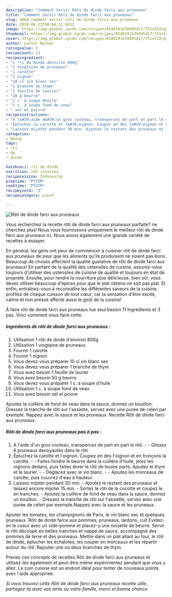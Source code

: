 ```yaml
---
description: "Comment Servir Rôti de dinde farci aux pruneaux"
title: "Comment Servir Rôti de dinde farci aux pruneaux"
slug: 4068-comment-servir-roti-de-dinde-farci-aux-pruneaux
date: 2020-06-23T00:04:11.041Z
image: https://img-global.cpcdn.com/recipes/6540191b39d05d17/751x532cq70/roti-de-dinde-farci-aux-pruneaux-photo-principale-de-la-recette.jpg
thumbnail: https://img-global.cpcdn.com/recipes/6540191b39d05d17/751x532cq70/roti-de-dinde-farci-aux-pruneaux-photo-principale-de-la-recette.jpg
cover: https://img-global.cpcdn.com/recipes/6540191b39d05d17/751x532cq70/roti-de-dinde-farci-aux-pruneaux-photo-principale-de-la-recette.jpg
author: Lester Barber
ratingvalue: 5
reviewcount: 13
recipeingredient:
- "1 rti de dinde denviron 800g"
- "1 vingtaine de pruneaux"
- "1 carotte"
- "1 oignon"
- "10 cl vin blanc sec"
- "1 branche de thym"
- "1 feuille de laurier"
- "50 g beurre"
- "1 c. à soupe dhuile"
- "1 c. à soupe fond de veau"
- " sel et poivre"
recipeinstructions:
- "A l&#39;aide d&#39;un gros couteau, transpercez de part en part le rôti.  Glissez 6 pruneaux denoyautés dans le rôti."
- "Épluchez la carotte et l&#39;oignon. Coupez en dés l&#39;oignon et en tronçons la carotte.  Faites fondre le beurre dans la cuillère d&#39;huile, jetez les oignons dedans, puis faites dorer le rôti de toutes parts. Ajoutez le thym et le laurier.  Déglacez avec le vin blanc.  Ajoutez les morceaux de carotte, puis couvrez d&#39;eau à hauteur."
- "Laissez mijoter pendant 30 min. Ajoutez le restant des pruneaux et laissez encore mijoter 15 min. Sortez le rôti de la cocotte et coupez le en tranches. Ajoutez la cuillère de fond de veau dans la sauce, donnez un bouillon. Dressez la tranche de rôti sur l&#39;assiette, servez avec une purée de céleri par exemple.Nappez avec la sauce et les pruneaux."
categories:
- Resep
tags:
- rti
- de
- dinde

katakunci: rti de dinde 
nutrition: 242 calories
recipecuisine: Indonesian
preptime: "PT25M"
cooktime: "PT47M"
recipeyield: "3"
recipecategory: Lunch

---
```



![Rôti de dinde farci aux pruneaux](https://img-global.cpcdn.com/recipes/6540191b39d05d17/751x532cq70/roti-de-dinde-farci-aux-pruneaux-photo-principale-de-la-recette.jpg)

Vous recherchez la recette rôti de dinde farci aux pruneaux parfaite? ne cherchez plus! Nous vous fournissons uniquement le meilleur rôti de dinde farci aux pruneaux ici. Nous avons également une grande variété de recettes à essayer.

En général, les gens ont peur de commencer à cuisiner rôti de dinde farci aux pruneaux de peur que les aliments qu'ils produisent ne soient pas bons. Beaucoup de choses affectent la qualité gustative de rôti de dinde farci aux pruneaux! En partant de la qualité des ustensiles de cuisine, assurez-vous toujours d'utiliser des ustensiles de cuisine de qualité et toujours en état de propreté. Ensuite, pour rendre la nourriture plus délicieuse, bien sûr, vous devez utiliser beaucoup d'épices pour que le plat obtenu ne soit pas plat. Et enfin, entraînez-vous à reconnaître les différentes saveurs de la cuisine, profitez de chaque cuisson de tout cœur, car la sensation d'être excité, calme et non pressé affecte aussi le goût de la cuisine!

<!--inarticleads1-->

À faire rôti de dinde farci aux pruneaux tue seul besion 11 Ingrédients et 3 pas. Voici comment vous faire cette.

##### Ingrédients de rôti de dinde farci aux pruneaux :

1. Utilisation 1 rôti de dinde d&#39;environ 800g
1. Utilisation 1 vingtaine de pruneaux
1. Fournir 1 carotte
1. Fournir 1 oignon
1. Vous devez vous préparer 10 cl vin blanc sec
1. Vous devez vous préparer 1 branche de thym
1. Vous avez besoin 1 feuille de laurier
1. Vous avez besoin 50 g beurre
1. Vous devez vous préparer 1 c. à soupe d&#39;huile
1. Utilisation 1 c. à soupe fond de veau
1. Vous avez besoin  sel et poivre


Ajoutez la cuillère de fond de veau dans la sauce, donnez un bouillon. Dressez la tranche de rôti sur l&#39;assiette, servez avec une purée de céleri par exemple. Nappez avec la sauce et les pruneaux. Recette Rôti de dinde farci aux pruneaux. 

<!--inarticleads2-->

##### Rôti de dinde farci aux pruneaux pas à pas :

1. A l&#39;aide d&#39;un gros couteau, transpercez de part en part le rôti. -  - Glissez 6 pruneaux denoyautés dans le rôti.
1. Épluchez la carotte et l&#39;oignon. Coupez en dés l&#39;oignon et en tronçons la carotte. -  - Faites fondre le beurre dans la cuillère d&#39;huile, jetez les oignons dedans, puis faites dorer le rôti de toutes parts. Ajoutez le thym et le laurier. -  - Déglacez avec le vin blanc. -  - Ajoutez les morceaux de carotte, puis couvrez d&#39;eau à hauteur.
1. Laissez mijoter pendant 30 min. - Ajoutez le restant des pruneaux et laissez encore mijoter 15 min. - Sortez le rôti de la cocotte et coupez le en tranches. - Ajoutez la cuillère de fond de veau dans la sauce, donnez un bouillon. - Dressez la tranche de rôti sur l&#39;assiette, servez avec une purée de céleri par exemple.Nappez avec la sauce et les pruneaux.


Ajouter les tomates, les champignons de Paris, le vin blanc sec et quelques pruneaux. Rôti de dinde farce aux pommes, pruneaux, lardons, cuit Evidez-en le coeur avec un vide-pomme et placez-y une noisette de beurre. Servir le rôti découpé en belles tranches et nappé de sauce, accompagné des pommes de terre et des pruneaux. Mettre dans un plat allant au four, le rôti de dinde, éplucher les échalotes, les couper en morceaux et les répartir autour du rôti. Rajouter une ou deux branches de thym. 

<!--inarticleads1-->

<p>
Prenez ces concepts de recettes Rôti de dinde farci aux pruneaux et utilisez-les également et peut-être même expérimentez pendant que vous y allez. Le coin cuisine est un endroit idéal pour tenter de nouveaux points avec l'aide appropriée.
</p>

<p>
<i>Si vous trouvez cette Rôti de dinde farci aux pruneaux recette utile, partagez-la avec vos amis ou votre famille, merci et bonne chance.</i>
</p>
